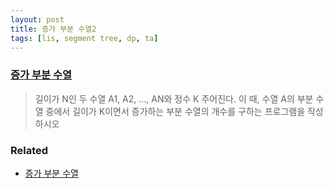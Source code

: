 ```yaml
---
layout: post
title: 증가 부분 수열2
tags: [lis, segment tree, dp, ta]
---
```

### [증가 부분 수열](https://www.acmicpc.net/problem/13555)

> 길이가 N인 두 수열 A1, A2, ..., AN와 정수 K 주어진다. 
>  이 때, 수열 A의 부분 수열 중에서 길이가 K이면서 증가하는 부분 수열의 개수를 구하는 프로그램을 작성하시오

### Related
* [증가 부분 수열](/2017-01-10/longest-increasing-subsequence)
